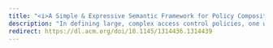 ```yaml
---
title: "<i>A Simple & Expressive Semantic Framework for Policy Composition in Access Control</i> published at ACM Formal Methods in Security Engineering (FMSE)"
description: "In defining large, complex access control policies, one would like to compose sub-policies, perhaps authored by different organizations, into a single global policy. Existing policy composition approaches tend to be ad-hoc, and do not explain whether too many or too few policy combinators have been defined. We define an access controlpolicy as a four-valued predicate that maps accesses to either grant, deny, conflict, or unspecified."
redirect: https://dl.acm.org/doi/10.1145/1314436.1314439
---
```

